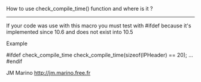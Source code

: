 How to use check_compile_time() function and where is it ?

----
If your code was use with this macro you must test with #ifdef because it's implemented since 10.6 and does not exist into 10.5

Example

    
#ifdef check_compile_time
check_compile_time(sizeof(IPHeader) == 20);
...
#endif


JM Marino http://jm.marino.free.fr
